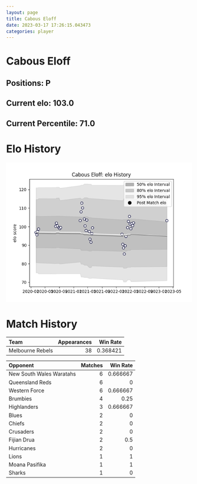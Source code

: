 ```yaml
---  
layout: page  
title: Cabous Eloff  
date: 2023-03-17 17:26:15.043473  
categories: player  
---
```

# Cabous Eloff

## Positions: P

## Current elo: 103.0

## Current Percentile: 71.0

# Elo History


![elo history](history_CabousEloff.png)
# Match History


| Team             |   Appearances |   Win Rate |
|:-----------------|--------------:|-----------:|
| Melbourne Rebels |            38 |   0.368421 |

| Opponent                 |   Matches |   Win Rate |
|:-------------------------|----------:|-----------:|
| New South Wales Waratahs |         6 |   0.666667 |
| Queensland Reds          |         6 |   0        |
| Western Force            |         6 |   0.666667 |
| Brumbies                 |         4 |   0.25     |
| Highlanders              |         3 |   0.666667 |
| Blues                    |         2 |   0        |
| Chiefs                   |         2 |   0        |
| Crusaders                |         2 |   0        |
| Fijian Drua              |         2 |   0.5      |
| Hurricanes               |         2 |   0        |
| Lions                    |         1 |   1        |
| Moana Pasifika           |         1 |   1        |
| Sharks                   |         1 |   0        |